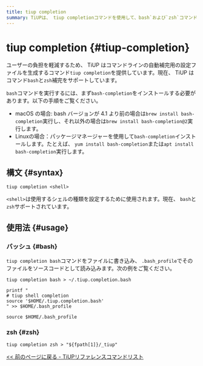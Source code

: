 ```yaml
---
title: tiup completion
summary: TiUPは、 tiup completionコマンドを使用して、bash`および`zsh`コマンドに対応したコマンドライン自動補完用の設定ファイルを生成します。`bash`コマンドを補完するには、`bash-completion`をインストールし、`tiup completion <shell>`構文を使用してシェルの種類を設定します。`bash`の場合は、コマンドをファイルに記述し、`.bash_profile`でsourceコマンドとして読み込みます。`zsh`の場合は、`tiup completion zsh`コマンドを使用します。
---
```


# tiup completion {#tiup-completion}

ユーザーの負担を軽減するため、 TiUP はコマンドラインの自動補完用の設定ファイルを生成するコマンド`tiup completion`を提供しています。現在、 TiUP はコマンド`bash`と`zsh`補完をサポートしています。

`bash`コマンドを実行するには、まず`bash-completion`をインストールする必要があります。以下の手順をご覧ください。

-   macOS の場合: bash バージョンが 4.1 より前の場合は`brew install bash-completion`実行し、それ以外の場合は`brew install bash-completion@2`実行します。
-   Linuxの場合：パッケージマネージャーを使用して`bash-completion`インストールします。たとえば、 `yum install bash-completion`または`apt install bash-completion`実行します。

## 構文 {#syntax}

```shell
tiup completion <shell>
```

`<shell>`は使用するシェルの種類を設定するために使用されます。現在、 `bash`と`zsh`サポートされています。

## 使用法 {#usage}

### バッシュ {#bash}

`tiup completion bash`コマンドをファイルに書き込み、 `.bash_profile`でそのファイルをソースコードとして読み込みます。次の例をご覧ください。

```shell
tiup completion bash > ~/.tiup.completion.bash

printf "
# tiup shell completion
source '$HOME/.tiup.completion.bash'
" >> $HOME/.bash_profile

source $HOME/.bash_profile
```

### zsh {#zsh}

```shell
tiup completion zsh > "${fpath[1]}/_tiup"
```

[&lt;&lt; 前のページに戻る - TiUPリファレンスコマンドリスト](/tiup/tiup-reference.md#command-list)
